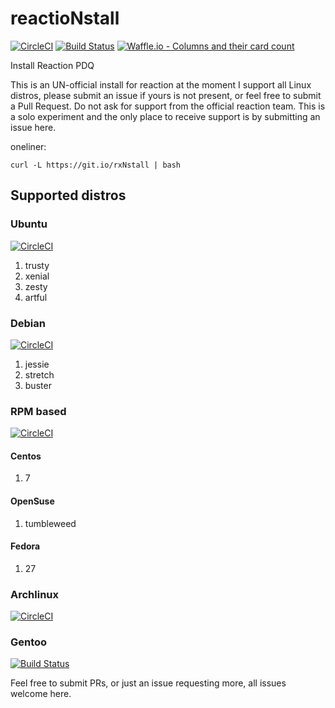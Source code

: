# reactioNstall

[![CircleCI](https://circleci.com/gh/joshuacox/rxNstall/tree/master.svg?style=svg)](https://circleci.com/gh/joshuacox/rxNstall/tree/master)
[![Build Status](https://travis-ci.org/joshuacox/rxNstall.svg?branch=master)](https://travis-ci.org/joshuacox/rxNstall)
[![Waffle.io - Columns and their card
count](https://badge.waffle.io/joshuacox/rxNstall.svg?columns=all)](https://waffle.io/joshuacox/rxNstall)

Install Reaction PDQ

This is an UN-official install for reaction at the moment I support all
Linux distros, please submit an issue if yours is not present, or feel
free to submit a Pull Request.  Do not ask for support from the official
reaction team.  This is a solo experiment and the only place to receive
support is by submitting an issue here.

oneliner:

```
curl -L https://git.io/rxNstall | bash
```

## Supported distros

### Ubuntu
[![CircleCI](https://circleci.com/gh/joshuacox/rxNstall/tree/ubuntu.svg?style=svg)](https://circleci.com/gh/joshuacox/rxNstall/tree/ubuntu)

1. trusty
1. xenial
1. zesty
1. artful

### Debian
[![CircleCI](https://circleci.com/gh/joshuacox/rxNstall/tree/debian.svg?style=svg)](https://circleci.com/gh/joshuacox/rxNstall/tree/debian)

1. jessie
1. stretch
1. buster

### RPM based
[![CircleCI](https://circleci.com/gh/joshuacox/rxNstall/tree/rpm.svg?style=svg)](https://circleci.com/gh/joshuacox/rxNstall/tree/rpm)

#### Centos

1. 7

#### OpenSuse

1. tumbleweed

#### Fedora

1. 27

### Archlinux
[![CircleCI](https://circleci.com/gh/joshuacox/rxNstall/tree/archlinux.svg?style=svg)](https://circleci.com/gh/joshuacox/rxNstall/tree/archlinux)

### Gentoo
[![Build Status](https://travis-ci.org/joshuacox/rxNstall.svg?branch=gentoo)](https://travis-ci.org/joshuacox/rxNstall)

Feel free to submit PRs, or just an issue requesting more, all issues
welcome here.
